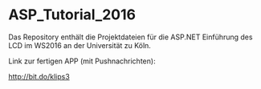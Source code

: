 # ASP_Tutorial_2016
Das Repository enthält die Projektdateien für die ASP.NET Einführung des LCD im WS2016 an der Universität zu Köln.

Link zur fertigen APP (mit Pushnachrichten):

http://bit.do/klips3


